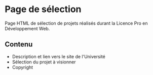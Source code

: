 # Page de sélection
Page HTML de sélection de projets réalisés durant la Licence Pro en Développement Web.

## Contenu
* Description et lien vers le site de l'Université
* Sélection du projet à visionner
* Copyright